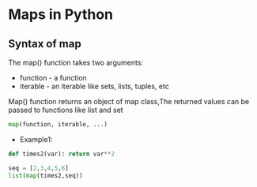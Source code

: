# Maps in Python

## Syntax of map

The map() function takes two arguments:

- function - a function
- iterable - an iterable like sets, lists, tuples, etc

Map() function returns an object of map class,The returned values can be passed to functions like list and set

```python
map(function, iterable, ...)
```


- Example1:
```python
def times2(var): return var**2

seq = [2,3,4,5,6]
list(map(times2,seq))
```

